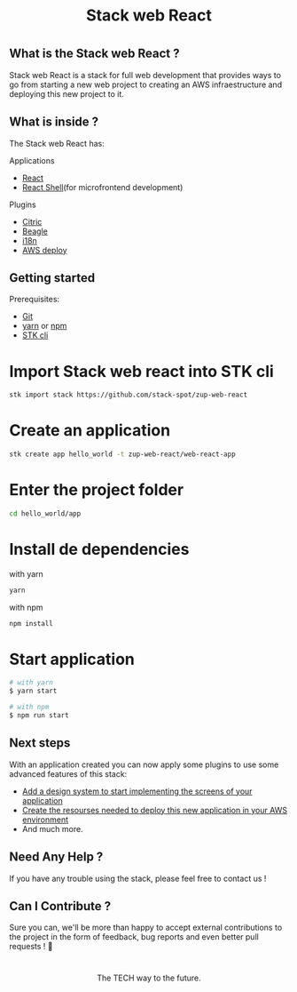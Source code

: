 <div align=center>
  <h1>Stack web React</h1>
</div>

#

## What is the Stack web React ?

Stack web React is a stack for full web development that provides ways to go from starting a new web project to creating an AWS infraestructure and deploying this new project to it.

## What is inside ?

The Stack web React has:

Applications

- [React](https://github.com/stack-spot/web-react-app-template)
- [React Shell](https://github.com/stack-spot/web-react-appshell-template)(for microfrontend development)

Plugins

- [Citric](https://github.com/stack-spot/web-react-citric-plugin)
- [Beagle](https://github.com/stack-spot/web-react-beagle-plugin)
- [i18n](https://github.com/stack-spot/web-react-i18n-plugin)
- [AWS deploy](https://github.com/stack-spot/web-react-deploy)

## Getting started

Prerequisites:

- [Git](https://git-scm.com/book/en/v2/Getting-Started-Installing-Git)
- [yarn](https://classic.yarnpkg.com/lang/en/docs/install/#mac-stable) or [npm](https://nodejs.org/en/download/)
- [STK cli](https://docs.stackspot.com.br/v3.2.0/docs/stk-cli/installation/)

# Import Stack web react into STK cli

```bash
stk import stack https://github.com/stack-spot/zup-web-react
```

# Create an application

```bash
stk create app hello_world -t zup-web-react/web-react-app
```

# Enter the project folder

```bash
cd hello_world/app
```

# Install de dependencies

with yarn

```bash
yarn
```

with npm

```bash
npm install
```

# Start application

```bash
# with yarn
$ yarn start
```

```bash
# with npm
$ npm run start
```

## Next steps

With an application created you can now apply some plugins to use some advanced features of this stack:

- [Add a design system to start implementing the screens of your application](https://github.com/stack-spot/web-react-citric-plugin)
- [Create the resourses needed to deploy this new application in your AWS environment](https://github.com/stack-spot/web-react-deploy)
- And much more.

## Need Any Help ?

If you have any trouble using the stack, please feel free to contact us !

## Can I Contribute ?

Sure you can, we'll be more than happy to accept external contributions to the project in the form of feedback, bug reports and even better pull requests ! 🧡

#

<p align="center">The TECH way to the future.</p>

